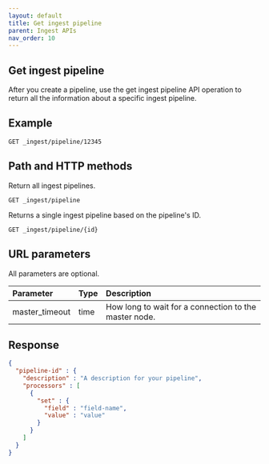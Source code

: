 ```yaml
---
layout: default
title: Get ingest pipeline
parent: Ingest APIs
nav_order: 10
---
```


## Get ingest pipeline

After you create a pipeline, use the get ingest pipeline API operation to return all the information about a specific ingest pipeline.

## Example

```
GET _ingest/pipeline/12345
```

## Path and HTTP methods

Return all ingest pipelines.

```
GET _ingest/pipeline
```

Returns a single ingest pipeline based on the pipeline's ID.

```
GET _ingest/pipeline/{id}
```

## URL parameters

All parameters are optional.

Parameter | Type | Description
:--- | :--- | :---
master_timeout | time | How long to wait for a connection to the master node.

## Response

```json
{
  "pipeline-id" : {
    "description" : "A description for your pipeline",
    "processors" : [
      {
        "set" : {
          "field" : "field-name",
          "value" : "value"
        }
      }
    ]
  }
}
```
